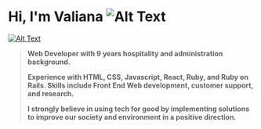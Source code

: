 # Hi, I'm Valiana ![Alt Text](https://emojipedia-us.s3.dualstack.us-west-1.amazonaws.com/thumbs/160/emojidex/112/female-technologist-type-3_1f469-1f3fc-200d-1f4bb.png)

[![Alt Text](https://www.valianajosic.com/static/media/compwide1.6551faff.jpeg)](https://www.valianajosic.com/)

>**Web Developer with 9 years hospitality and administration background.**
>
>**Experience with HTML, CSS, Javascript, React, Ruby, and Ruby on Rails. Skills include Front End Web development, customer support, and research.**
>
>**I strongly believe in using tech for good by implementing solutions to improve our society and environment in a positive direction.**
